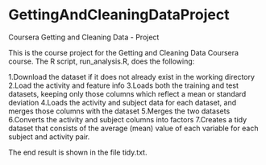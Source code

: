 # GettingAndCleaningDataProject

Coursera Getting and Cleaning Data - Project


This is the course project for the Getting and Cleaning Data Coursera course.
The R script, run_analysis.R, does the following:

  1.Download the dataset if it does not already exist in the working directory
  2.Load the activity and feature info
  3.Loads both the training and test datasets, keeping only those columns which reflect a mean or standard deviation
  4.Loads the activity and subject data for each dataset, and merges those columns with the dataset
  5.Merges the two datasets
  6.Converts the activity and subject columns into factors
  7.Creates a tidy dataset that consists of the average (mean) value of each variable for each subject and activity pair.
  
  
The end result is shown in the file tidy.txt.
